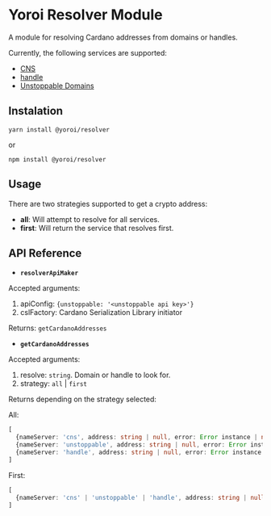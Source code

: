 # Yoroi Resolver Module

A module for resolving Cardano addresses from domains or handles.

Currently, the following services are supported:

- [CNS](https://cns.space)
- [handle](https://handle.me)
- [Unstoppable Domains](https://unstoppabledomains.com)

## Instalation

`yarn install @yoroi/resolver`

or

`npm install @yoroi/resolver`

## Usage

There are two strategies supported to get a crypto address:

- **all**: Will attempt to resolve for all services.
- **first**: Will return the service that resolves first.

## API Reference

- **`resolverApiMaker`**

Accepted arguments:

1. apiConfig: `{unstoppable: '<unstoppable api key>'}`
2. cslFactory: Cardano Serialization Library initiator

Returns: `getCardanoAddresses`

- **`getCardanoAddresses`**

Accepted arguments:

1. resolve: `string`. Domain or handle to look for.
2. strategy: `all` | `first`

Returns depending on the strategy selected:

All:

```typescript
[
  {nameServer: 'cns', address: string | null, error: Error instance | null},
  {nameServer: 'unstoppable', address: string | null, error: Error instance | null},
  {nameServer: 'handle', address: string | null, error: Error instance | null}
]
```

First:

```typescript
[
  {nameServer: 'cns' | 'unstoppable' | 'handle', address: string | null, error: Error instance | null}
]
```
